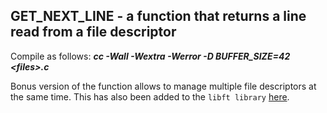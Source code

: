 ## **GET_NEXT_LINE - a function that returns a line read from a file descriptor**

Compile as follows:
***cc -Wall -Wextra -Werror -D BUFFER_SIZE=42 \<files\>.c***

Bonus version of the function allows to manage multiple file descriptors at the same time. This has also been added to the 
`libft library` [here](https://github.com/triimar/libft).
